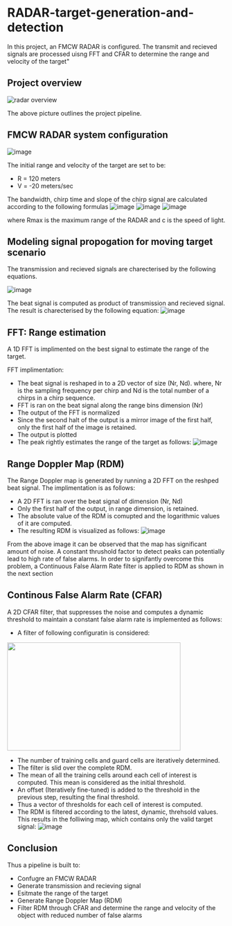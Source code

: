 # RADAR-target-generation-and-detection
In this project, an FMCW RADAR is configured. The transmit and recieved signals are processed uisng FFT and CFAR to determine the range and velocity of the target"

## Project overview
![radar overview](https://user-images.githubusercontent.com/48198017/147384345-3214cb23-d2a4-4d0f-8069-7702290f0dce.PNG)

The above picture outlines the project pipeline.

## FMCW RADAR system configuration
![image](https://user-images.githubusercontent.com/48198017/147384420-d3192d74-2397-49de-8b6f-86602ee84b20.png)

The initial range and velocity of the target are set to be: 
* R = 120 meters
* V = -20 meters/sec

The bandwidth, chirp time and slope of the chirp signal are calculated according to the following formulas
![image](https://user-images.githubusercontent.com/48198017/147384457-723a9aa0-503c-449f-8044-28e9135bb5da.png)
![image](https://user-images.githubusercontent.com/48198017/147384461-3810b13f-9b8c-461a-a30a-07ae3bb32c20.png)
![image](https://user-images.githubusercontent.com/48198017/147384466-1df91916-87f6-4fa7-b734-6a26885b5b88.png)

where Rmax is the maximum range of the RADAR and c is the speed of light.

## Modeling signal propogation for moving target scenario

The transmission and recieved signals are charecterised by the following equations.

![image](https://user-images.githubusercontent.com/48198017/147384507-82b52a36-bce1-4c37-bee6-ff042bfbea8b.png)

The beat signal is computed as product of transmission and recieved signal. The result is charecterised by the following equation: 
![image](https://user-images.githubusercontent.com/48198017/147384524-02758f9b-a970-4db9-acc4-8ba42eef068d.png)

## FFT: Range estimation
A 1D FFT is implimented on the best signal to estimate the range of the target. 

FFT implimentation: 
* The beat signal is reshaped in to a 2D vector of size (Nr, Nd). where, Nr is the sampling frequency per chirp and Nd is the total number of a chirps in a chirp sequence. 
* FFT is ran on the beat signal along the range bins dimension (Nr)
* The output of the FFT is normalized
* Since the second halt of the output is a mirror image of the first half, only the first half of the image is retained. 
* The output is plotted 
* The peak rightly estimates the range of the target as follows: 
![image](https://user-images.githubusercontent.com/48198017/147384741-1e7a4fc3-36bd-490d-8573-9d500c6eea58.png)

## Range Doppler Map (RDM)

The Range Doppler map is generated by running a 2D FFT on the reshped beat signal. The implimentation is as follows: 
* A 2D FFT is ran over the beat signal of dimension (Nr, Nd)
* Only the first half of the output, in range dimension, is retained. 
* The absolute value of the RDM is comupted and the logarithmic values of it are computed. 
* The resulting RDM is visualized as follows: 
![image](https://user-images.githubusercontent.com/48198017/147384810-0f67c2a1-5313-4e1f-9211-f0ef691e0408.png)

From  the above image it can be observed that the map has significant amount of noise. A constant thrushold factor to detect peaks can potentially lead to high rate of false alarms. In order to signifantly overcome this problem, a Continuous False Alarm Rate filter is applied to RDM as shown in the next section

## Continous False Alarm Rate (CFAR)
A 2D CFAR filter, that suppresses the noise and computes a dynamic threshold to maintain a constant false alarm rate is implemented as follows: 
* A filter of following configuratin is considered: 
<img src="https://user-images.githubusercontent.com/48198017/147384857-dee6d2a9-7c41-43f6-ad20-7714ce715ad4.png" width="400" height="250" />

* The number of training cells and guard cells are iteratively determined. 
* The filter is slid over the complete RDM. 
* The mean of all the training cells around each cell of interest is computed. This mean is considered as the initial threshold.
* An offset (Iteratively fine-tuned) is added to the threshold in the previous step, resulting the final threshold.
* Thus a vector of thresholds for each cell of interest is computed. 
* The RDM is filtered according to the latest, dynamic, threhsold values. This results in the folliwing map, which contains only the valid target signal:
![image](https://user-images.githubusercontent.com/48198017/147384975-9fed51b6-b38e-4e83-bb6b-a252e1b854c3.png)

## Conclusion
Thus a pipeline is built to:
* Confugre an FMCW RADAR
* Generate transmission and recieving signal
* Esitmate the range of the target 
* Generate Range Doppler Map (RDM)
* Filter RDM through CFAR and determine the range and velocity of the object with reduced number of false alarms
